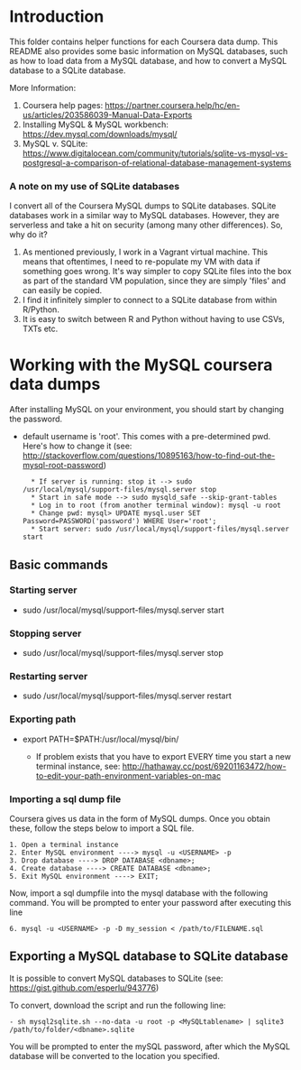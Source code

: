 # Introduction

This folder contains helper functions for each Coursera data dump. This README also provides some basic information on MySQL databases, such as how to load data from a MySQL database, and how to convert a MySQL database to a SQLite database. 

More Information:

 1. Coursera help pages: https://partner.coursera.help/hc/en-us/articles/203586039-Manual-Data-Exports
 2. Installing MySQL & MySQL workbench: https://dev.mysql.com/downloads/mysql/
 3. MySQL v. SQLite: https://www.digitalocean.com/community/tutorials/sqlite-vs-mysql-vs-postgresql-a-comparison-of-relational-database-management-systems

### A note on my use of SQLite databases

I convert all of the Coursera MySQL dumps to SQLite databases. SQLite databases work in a similar way to MySQL databases. However, they are serverless and take a hit on security (among many other differences). So, why do it? 

 1. As mentioned previously, I work in a Vagrant virtual machine. This means that oftentimes, I need to re-populate my VM with data if something goes wrong. It's way simpler to copy SQLite files into the box as part of the standard VM population, since they are simply 'files' and can easily be copied.
 2. I find it infinitely simpler to connect to a SQLite database from within R/Python. 
 3. It is easy to switch between R and Python without having to use CSVs, TXTs etc. 

# Working with the MySQL coursera data dumps

After installing MySQL on your environment, you should start by changing the password.

- default username is 'root'. This comes with a pre-determined pwd. Here's how to change it (see: http://stackoverflow.com/questions/10895163/how-to-find-out-the-mysql-root-password)

		* If server is running: stop it --> sudo /usr/local/mysql/support-files/mysql.server stop
		* Start in safe mode --> sudo mysqld_safe --skip-grant-tables 
		* Log in to root (from another terminal window): mysql -u root
		* Change pwd: mysql> UPDATE mysql.user SET Password=PASSWORD('password') WHERE User='root';
		* Start server: sudo /usr/local/mysql/support-files/mysql.server start

## Basic commands

### Starting server 

- sudo /usr/local/mysql/support-files/mysql.server start

### Stopping server

- sudo /usr/local/mysql/support-files/mysql.server stop

### Restarting server

- sudo /usr/local/mysql/support-files/mysql.server restart

### Exporting path

- export PATH=$PATH:/usr/local/mysql/bin/

	* If problem exists that you have to export EVERY time you start a new terminal instance, see: http://hathaway.cc/post/69201163472/how-to-edit-your-path-environment-variables-on-mac

### Importing a sql dump file

Coursera gives us data in the form of MySQL dumps. Once you obtain these, follow the steps below to import a SQL file. 

	1. Open a terminal instance 
	2. Enter MySQL environment ----> mysql -u <USERNAME> -p
	3. Drop database ----> DROP DATABASE <dbname>;
	4. Create database ----> CREATE DATABASE <dbname>;
	5. Exit MySQL environment ----> EXIT;

Now, import a sql dumpfile into the mysql database with the following command. You will be prompted to enter your password after executing this line

	6. mysql -u <USERNAME> -p -D my_session < /path/to/FILENAME.sql

## Exporting a MySQL database to SQLite database

It is possible to convert MySQL databases to SQLite (see: https://gist.github.com/esperlu/943776)

To convert, download the script and run the following line:

	- sh mysql2sqlite.sh --no-data -u root -p <MySQLtablename> | sqlite3 /path/to/folder/<dbname>.sqlite

You will be prompted to enter the mySQL password, after which the MySQL database will be converted to the location you specified.



